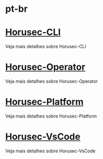 # pt-br


# [Horusec-CLI](/pt-br/Horusec-CLI/HOME)
  Veja mais detalhes sobre Horusec-CLI

# [Horusec-Operator](/pt-br/Horusec-VsCode/HOME)
  Veja mais detalhes sobre Horusec-Operator

# [Horusec-Platform](/pt-br/Horusec-VsCode/HOME)
  Veja mais detalhes sobre Horusec-Platform

# [Horusec-VsCode](/pt-br/Horusec-VsCode/HOME)
  Veja mais detalhes sobre Horusec-VsCode